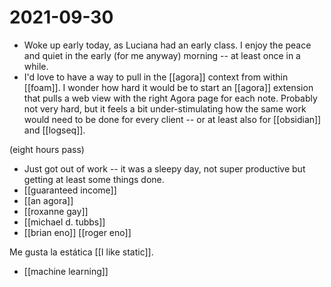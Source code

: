 # 2021-09-30

- Woke up early today, as Luciana had an early class. I enjoy the peace and quiet in the early (for me anyway) morning -- at least once in a while.
- I'd love to have a way to pull in the [[agora]] context from within [[foam]]. I wonder how hard it would be to start an [[agora]] extension that pulls a web view with the right Agora page for each note. Probably not very hard, but it feels a bit under-stimulating how the same work would need to be done for every client -- or at least also for [[obsidian]] and [[logseq]]. 

(eight hours pass)

- Just got out of work -- it was a sleepy day, not super productive but getting at least some things done.
- [[guaranteed income]]
- [[an agora]]
- [[roxanne gay]]
- [[michael d. tubbs]]
- [[brian eno]] [[roger eno]]

Me gusta la estática [[I like static]].

- [[machine learning]]